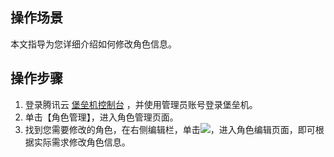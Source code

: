 ## 操作场景
本文指导为您详细介绍如何修改角色信息。


## 操作步骤
1. 登录腾讯云 [堡垒机控制台](https://console.cloud.tencent.com/cds/dasb) ，并使用管理员账号登录堡垒机。
2. 单击【角色管理】，进入角色管理页面。
3. 找到您需要修改的角色，在右侧编辑栏，单击<img src="https://main.qcloudimg.com/raw/a0dc48c5cbf2e2b151ff95ea1dc8df71.png"  style="margin:0;">，进入角色编辑页面，即可根据实际需求修改角色信息。

